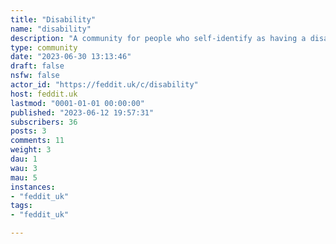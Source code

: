 ```yaml
---
title: "Disability" 
name: "disability"
description: "A community for people who self-identify as having a disability - physical, mental, neurological, or otherwise. "
type: community
date: "2023-06-30 13:13:46"
draft: false
nsfw: false
actor_id: "https://feddit.uk/c/disability"
host: feddit.uk
lastmod: "0001-01-01 00:00:00"
published: "2023-06-12 19:57:31"
subscribers: 36
posts: 3
comments: 11
weight: 3
dau: 1
wau: 3
mau: 5
instances:
- "feddit_uk"
tags: 
- "feddit_uk"

---
```

